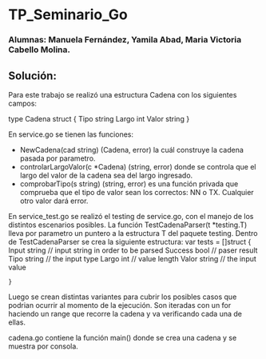 # TP_Seminario_Go

### Alumnas: Manuela Fernández, Yamila Abad, Maria Victoria Cabello Molina.

## Solución:
Para este trabajo se realizó una estructura Cadena con los siguientes campos:

type Cadena struct {
	Tipo  string
	Largo int
	Valor string
}

En service.go se tienen las funciones:
- NewCadena(cad string) (Cadena, error) la cuál construye la cadena pasada por parametro.
- controlarLargoValor(c *Cadena) (string, error) donde se controla que el largo del valor de la cadena sea del largo ingresado.
- comprobarTipo(s string) (string, error) es una función privada que comprueba que el tipo de valor sean los correctos: NN o TX. Cualquier otro valor dará error.

En service_test.go se realizó el testing de service.go, con el manejo de los distintos escenarios posibles. 
La función TestCadenaParser(t *testing.T) lleva por parametro un puntero a la estructura T del paquete testing.
Dentro de TestCadenaParser se crea la siguiente estructura:
var tests = []struct {
		Input   string // input string in order to be parsed
		Success bool   // paser result
		Tipo    string // the input type
		Largo   int    // value length
		Valor   string // the input value

	}
Luego se crean distintas variantes para cubrir los posibles casos que podrian ocurrir al momento de la ejecución. Son iteradas con un for haciendo un range que recorre la cadena y va verificando cada una de ellas. 

cadena.go contiene la función main() donde se crea una cadena y se muestra por consola.